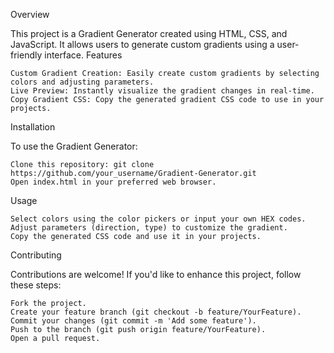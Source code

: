 Overview

This project is a Gradient Generator created using HTML, CSS, and JavaScript. It allows users to generate custom gradients using a user-friendly interface.
Features

    Custom Gradient Creation: Easily create custom gradients by selecting colors and adjusting parameters.
    Live Preview: Instantly visualize the gradient changes in real-time.
    Copy Gradient CSS: Copy the generated gradient CSS code to use in your projects.

Installation

To use the Gradient Generator:

    Clone this repository: git clone https://github.com/your_username/Gradient-Generator.git
    Open index.html in your preferred web browser.

Usage

    Select colors using the color pickers or input your own HEX codes.
    Adjust parameters (direction, type) to customize the gradient.
    Copy the generated CSS code and use it in your projects.

Contributing

Contributions are welcome! If you'd like to enhance this project, follow these steps:

    Fork the project.
    Create your feature branch (git checkout -b feature/YourFeature).
    Commit your changes (git commit -m 'Add some feature').
    Push to the branch (git push origin feature/YourFeature).
    Open a pull request.
